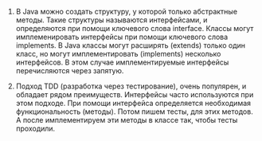 1. В Java можно создать структуру, у которой только абстрактные методы. 
Такие структуры называются интерфейсами, и определяются при помощи ключевого слова interface. 
Классы могут имплеменировать интерфейсы при помощи ключевого слова implements. 
В Java классы могут расширять (extends) только один класс, но могут имплементировать 
(implements) несколько интерфейсов. В этом случае имплементируемые интерфейсы перечисляются через запятую.

2. Подход TDD (разработка через тестирование), очень популярен, и обладает рядом преимуществ. 
Интерфейсы часто используются при этом подходе. При помощи интерфейса определяется необходимая 
функциональность (методы). 
Потом пишем тесты, для этих методов. А после имплементируем эти методы в классе так, 
чтобы тесты проходили. 
